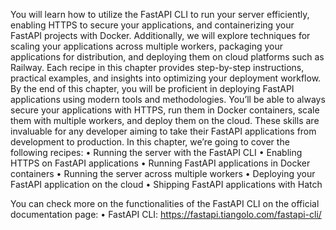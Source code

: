 You will learn how to utilize the FastAPI CLI to run your server efficiently, enabling HTTPS to
secure your applications, and containerizing your FastAPI projects with Docker. Additionally,
we will explore techniques for scaling your applications across multiple workers, packaging your
applications for distribution, and deploying them on cloud platforms such as Railway. Each recipe
in this chapter provides step-by-step instructions, practical examples, and insights into optimizing
your deployment workflow.
By the end of this chapter, you will be proficient in deploying FastAPI applications using modern
tools and methodologies. You’ll be able to always secure your applications with HTTPS, run them in
Docker containers, scale them with multiple workers, and deploy them on the cloud. These skills are
invaluable for any developer aiming to take their FastAPI applications from development to production.
In this chapter, we’re going to cover the following recipes:
• Running the server with the FastAPI CLI
• Enabling HTTPS on FastAPI applications
• Running FastAPI applications in Docker containers
• Running the server across multiple workers
• Deploying your FastAPI application on the cloud
• Shipping FastAPI applications with Hatch


You can check more on the functionalities of the FastAPI CLI on the official documentation page:
• FastAPI CLI: https://fastapi.tiangolo.com/fastapi-cli/